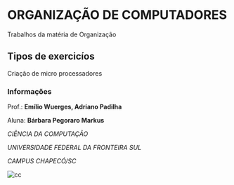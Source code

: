 # ORGANIZAÇÃO DE COMPUTADORES

Trabalhos da matéria de Organização

## Tipos de exercicíos

Criação de micro processadores

### Informações

Prof.: **Emílio Wuerges, Adriano Padilha**

Aluna: **Bárbara Pegoraro Markus**

*CIÊNCIA DA COMPUTAÇÃO*

*UNIVERSIDADE FEDERAL DA FRONTEIRA SUL*

*CAMPUS CHAPECÓ/SC*

![cc](https://i.imgur.com/wdSPfgK.png)
